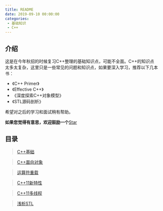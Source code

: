 ```yaml
---
title: README
date: 2019-09-10 00:00:00
categories:
 - 基础知识
 - C++
---
```


## 介绍
这是在今年秋招的时候复习C++整理的基础知识点，可能不全面。C++的知识点太多太复杂，这里只是一些常见的问题和知识点，如果要深入学习，推荐以下几本书：
- 《C++ Primer》
- 《Effective C++》
- 《深度探索C++对象模型》
- 《STL源码剖析》


希望对之后的学习和面试稍有帮助。

**如果您觉得有意思，欢迎鼓励一个**[Star](https://github.com/Hewie8023/rxwblog)

## 目录

> [C++基础](https://docs.r8023d.xyz/cpp/cpp1.html)

> [C++面向对象](https://docs.r8023d.xyz/cpp/cpp2.html)

> [运算符重载](https://docs.r8023d.xyz/cpp/cpp3.html)

> [C++11新特性](https://docs.r8023d.xyz/cpp/cpp4.html)

> [C++11多线程](https://docs.r8023d.xyz/cpp/cpp5.html)

> [浅析STL](https://docs.r8023d.xyz/cpp/cpp6.html)
